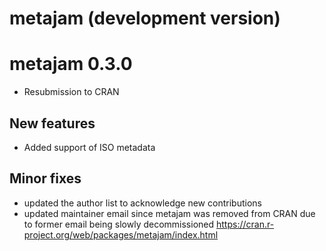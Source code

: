 # metajam (development version)

# metajam 0.3.0

* Resubmission to CRAN 

## New features

- Added support of ISO metadata

## Minor fixes

- updated the author list to acknowledge new contributions
- updated maintainer email since metajam was removed from CRAN due to former email being slowly decommissioned https://cran.r-project.org/web/packages/metajam/index.html



